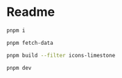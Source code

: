 # Readme

```sh
pnpm i
```

```sh
pnpm fetch-data
```

```sh
pnpm build --filter icons-limestone
```

```sh
pnpm dev
```